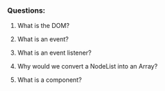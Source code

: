 ### Questions:
1. What is the DOM?

2. What is an event?

3. What is an event listener?

4. Why would we convert a NodeList into an Array?

5. What is a component? 
    
